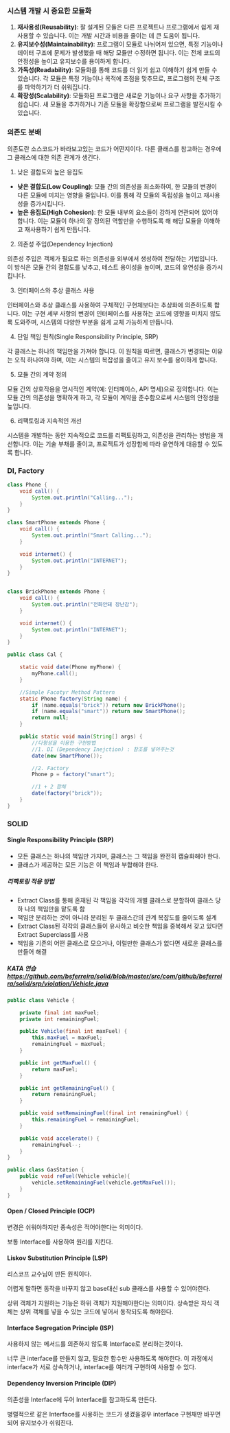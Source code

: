 ### 시스템 개발 시 중요한 모듈화

1. **재사용성(Reusability)**: 잘 설계된 모듈은 다른 프로젝트나 프로그램에서 쉽게 재사용할 수 있습니다. 이는 개발 시간과 비용을 줄이는 데 큰 도움이 됩니다.
2. **유지보수성(Maintainability)**: 프로그램이 모듈로 나뉘어져 있으면, 특정 기능이나 데이터 구조에 문제가 발생했을 때 해당 모듈만 수정하면 됩니다. 이는 전체 코드의 안정성을 높이고 유지보수를 용이하게 합니다.
3. **가독성(Readability)**: 모듈화를 통해 코드를 더 읽기 쉽고 이해하기 쉽게 만들 수 있습니다. 각 모듈은 특정 기능이나 목적에 초점을 맞추므로, 프로그램의 전체 구조를 파악하기가 더 쉬워집니다.
4. **확장성(Scalability)**: 모듈화된 프로그램은 새로운 기능이나 요구 사항을 추가하기 쉽습니다. 새 모듈을 추가하거나 기존 모듈을 확장함으로써 프로그램을 발전시킬 수 있습니다.



### 의존도 분배

의존도란 소스코드가 바라보고있는 코드가 어떤지이다. 다른 클래스를 참고하는 경우에 그 클래스에 대한 의존 관계가 생긴다.

1. 낮은 결합도와 높은 응집도

- **낮은 결합도(Low Coupling)**: 모듈 간의 의존성을 최소화하여, 한 모듈의 변경이 다른 모듈에 미치는 영향을 줄입니다. 이를 통해 각 모듈의 독립성을 높이고 재사용성을 증가시킵니다.
- **높은 응집도(High Cohesion)**: 한 모듈 내부의 요소들이 강하게 연관되어 있어야 합니다. 이는 모듈이 하나의 잘 정의된 역할만을 수행하도록 해 해당 모듈을 이해하고 재사용하기 쉽게 만듭니다.

2. 의존성 주입(Dependency Injection)

의존성 주입은 객체가 필요로 하는 의존성을 외부에서 생성하여 전달하는 기법입니다. 이 방식은 모듈 간의 결합도를 낮추고, 테스트 용이성을 높이며, 코드의 유연성을 증가시킵니다.

3. 인터페이스와 추상 클래스 사용

인터페이스와 추상 클래스를 사용하여 구체적인 구현체보다는 추상화에 의존하도록 합니다. 이는 구현 세부 사항의 변경이 인터페이스를 사용하는 코드에 영향을 미치지 않도록 도와주며, 시스템의 다양한 부분을 쉽게 교체 가능하게 만듭니다.

4. 단일 책임 원칙(Single Responsibility Principle, SRP)

각 클래스는 하나의 책임만을 가져야 합니다. 이 원칙을 따르면, 클래스가 변경되는 이유는 오직 하나여야 하며, 이는 시스템의 복잡성을 줄이고 유지 보수를 용이하게 합니다.

5. 모듈 간의 계약 정의

모듈 간의 상호작용을 명시적인 계약(예: 인터페이스, API 명세)으로 정의합니다. 이는 모듈 간의 의존성을 명확하게 하고, 각 모듈이 계약을 준수함으로써 시스템의 안정성을 높입니다.

6. 리팩토링과 지속적인 개선

시스템을 개발하는 동안 지속적으로 코드를 리팩토링하고, 의존성을 관리하는 방법을 개선합니다. 이는 기술 부채를 줄이고, 프로젝트가 성장함에 따라 유연하게 대응할 수 있도록 합니다.



### DI, Factory

```java
class Phone {
    void call() {
        System.out.println("Calling...");
    }
}

class SmartPhone extends Phone {
    void call() {
        System.out.println("Smart Calling...");
    }

    void internet() {
        System.out.println("INTERNET");
    }
}


class BrickPhone extends Phone {
    void call() {
        System.out.println("전화안돼 장난감");
    }

    void internet() {
        System.out.println("INTERNET");
    }
}

public class Cal {

    static void date(Phone myPhone) {
        myPhone.call();
    }

    //Simple Facotyr Method Pattern
    static Phone factory(String name) {
        if (name.equals("brick")) return new BrickPhone();
        if (name.equals("smart")) return new SmartPhone();
        return null;
    }

    public static void main(String[] args) {
        //다형성을 이용한 구현방법
        //1. DI (Dependency Inejction) : 참조를 넣어주는것
        date(new SmartPhone());

        //2. Factory
        Phone p = factory("smart");

        //1 + 2 합체
        date(factory("brick"));
    }
}
```



### SOLID

#### Single Responsibility Principle (SRP)

- 모든 클래스는 하나의 책임만 가지며, 클래스는 그 책임을 완전히 캡슐화해야 한다.
- 클래스가 제공하는 모든 기능은 이 책임과 부합해야 한다.

##### 리팩토링 적용 방법

- Extract Class를 통해 혼재된 각 책임을 각각의 개별 클래스로 분할하여 클래스 당 하
  나의 책임만을 맡도록 함
- 책임만 분리하는 것이 아니라 분리된 두 클래스간의 관계 복잡도를 줄이도록 설계
- Extract Class된 각각의 클래스들이 유사하고 비슷한 책임을 중복해서 갖고 있다면
  Extract Superclass를 사용
- 책임을 기존의 어떤 클래스로 모으거나, 이럴만한 클래스가 없다면 새로운 클래스를
  만들어 해결

##### KATA 연습 https://github.com/bsferreira/solid/blob/master/src/com/github/bsferreira/solid/srp/violation/Vehicle.java

```java
public class Vehicle {

    private final int maxFuel;
    private int remainingFuel;

    public Vehicle(final int maxFuel) {
        this.maxFuel = maxFuel;
        remainingFuel = maxFuel;
    }

    public int getMaxFuel() {
        return maxFuel;
    }

    public int getRemainingFuel() {
        return remainingFuel;
    }

    public void setRemainingFuel(final int remainingFuel) {
        this.remainingFuel = remainingFuel;
    }

    public void accelerate() {
        remainingFuel--;
    }
}

public class GasStation {
    public void reFuel(Vehicle vehicle){
        vehicle.setRemainingFuel(vehicle.getMaxFuel());
    }
}
```





#### Open / Closed Principle (OCP)

변경은 쉬워야하지만 종속성은 적어야한다는 의미이다.

보통 Interface를 사용하여 원리를 지킨다.



#### Liskov Substitution Principle (LSP)

리스코프 교수님이 만든 원칙이다.

어렵게 말하면 동작을 바꾸지 않고 base대신 sub 클래스를 사용할 수 있어야한다.

상위 객체가 지원하는 기능은 하위 객체가 지원해야한다는 의미이다. 상속받은 자식 객체는 상위 객체를 넣을 수 있는 코드에 넣어서 동작되도록 해야한다.



#### Interface Segregation Principle (ISP)

사용하지 않는 메서드를 의존하지 않도록 Interface로 분리하는것이다.

너무 큰 interface를 만들지 않고, 필요한 함수만 사용하도록 해야한다. 이 과정에서 interface가 서로 상속하거나, interface를 여러개 구현하여 사용할 수 있다.



#### Dependency Inversion Principle (DIP)

의존성을 Interface에 두어 Interface를 참고하도록 만든다.

병렬적으로 같은 Interface를 사용하는 코드가 생겼을경우 interface 구현채만 바꾸면 되어 유지보수가 쉬워진다.



